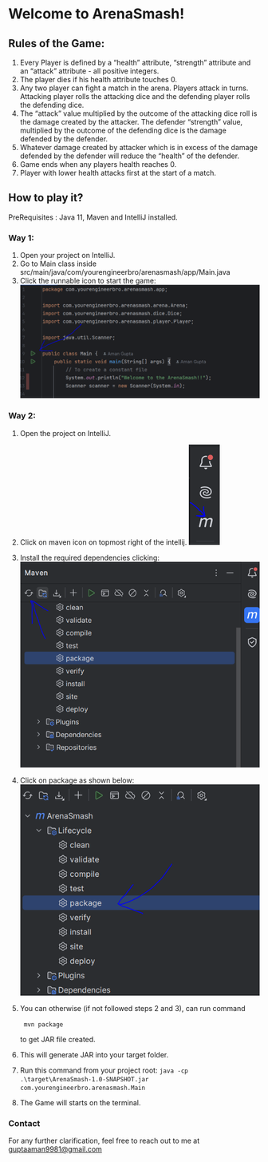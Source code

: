 # Welcome to ArenaSmash!

## Rules of the Game:
1) Every Player is defined by a “health” attribute, “strength” attribute and an “attack” attribute - all positive integers.
2) The player dies if his health attribute touches 0. 
3) Any two player can fight a match in the arena. Players attack in turns. Attacking player rolls the attacking dice and the defending player rolls the defending dice. 
4) The “attack”  value multiplied by the outcome of the  attacking dice roll is the damage created by the attacker. The defender “strength” value, multiplied by the outcome of the defending dice is the damage defended by the defender.
5) Whatever damage created by attacker which is in excess of the damage defended by the defender will reduce the “health” of the defender. 
6) Game ends when any players health reaches 0.
7) Player with lower health attacks first at the start of a match. 

## How to play it? 

PreRequisites : Java 11, Maven and IntelliJ installed.
### Way 1:
1) Open your project on IntelliJ.
2) Go to Main class inside src/main/java/com/yourengineerbro/arenasmash/app/Main.java
3) Click the runnable icon to start the game: 
![img_3.png](img_3.png)

### Way 2:

1) Open the project on IntelliJ.
2) Click on maven icon on topmost right of the intellij.
![img.png](img.png)
3) Install the required dependencies clicking:
![img_2.png](img_2.png)
3) Click on package as shown below:
![img_1.png](img_1.png)
4) You can otherwise (if not followed steps 2 and 3), can run command

    ``` mvn package```

    to get JAR file created.
5) This will generate JAR into your target folder.
6) Run this command from your project root:
```java -cp .\target\ArenaSmash-1.0-SNAPSHOT.jar com.yourengineerbro.arenasmash.Main```
7) The Game will starts on the terminal.

### Contact
For any further clarification, feel free to reach out to me at guptaaman9981@gmail.com